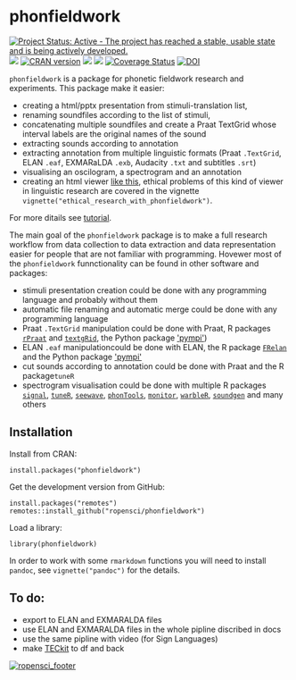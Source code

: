 # phonfieldwork

[![Project Status: Active - The project has reached a stable, usable state and is being actively developed.](http://www.repostatus.org/badges/latest/active.svg)](http://www.repostatus.org/#active)
[![](https://badges.ropensci.org/385_status.svg)](https://github.com/ropensci/software-review/issues/385)
[![CRAN version](http://www.r-pkg.org/badges/version/phonfieldwork)](https://cran.r-project.org/package=phonfieldwork)
[![](http://cranlogs.r-pkg.org/badges/grand-total/phonfieldwork)](https://CRAN.R-project.org/package=phonfieldwork)
[![](https://travis-ci.org/ropensci/phonfieldwork.svg?branch=master)](https://travis-ci.org/github/ropensci/phonfieldwork)
[![Coverage Status](https://img.shields.io/codecov/c/github/ropensci/phonfieldwork/master.svg)](https://codecov.io/github/ropensci/phonfieldwork?branch=master)
[![DOI](https://zenodo.org/badge/194053227.svg)](https://zenodo.org/badge/latestdoi/194053227)

`phonfieldwork` is a package for phonetic fieldwork research and experiments. This package make it easier:

- creating a html/pptx presentation from stimuli-translation list, 
- renaming soundfiles according to the list of stimuli, 
- concatenating multiple soundfiles and create a Praat TextGrid whose interval labels are the original names of the sound
- extracting sounds according to annotation
- extracting annotation from multiple linguistic formats (Praat `.TextGrid`, ELAN `.eaf`, EXMARaLDA `.exb`, Audacity `.txt` and subtitles `.srt`)
- visualising an oscilogram, a spectrogram and an annotation
- creating an html viewer [like this](https://ropensci.github.io/phonfieldwork/s1/stimuli_viewer.html), ethical problems of this kind of viewer in linguistic research are covered in the vignette `vignette("ethical_research_with_phonfieldwork")`.

For more ditails see [tutorial](https://docs.ropensci.org/phonfieldwork/).

The main goal of the `phonfieldwork` package is to make a full research workflow from data collection to data extraction and data representation easier for people that are not familiar with programming. Hovewer most of the `phonfieldwork` funnctionality can be found in other software and packages:

* stimuli presentation creation could be done with any programming language and probably without them
* automatic file renaming and automatic merge could be done with any programming language
* Praat `.TextGrid` manipulation could be done with Praat, R packages [`rPraat`](https://cran.r-project.org/package=rPraat) and [`textgRid`](https://cran.r-project.org/package=textgRid), the Python package ['pympi'](https://dopefishh.github.io/pympi/index.html))
* ELAN `.eaf` manipulationcould be done with ELAN, the R package [`FRelan`](https://github.com/langdoc/FRelan) and the Python package ['pympi'](https://dopefishh.github.io/pympi/index.html)
* cut sounds according to annotation could be done with Praat and the R package`tuneR`
* spectrogram visualisation could be done with multiple R packages [`signal`](https://cran.r-project.org/package=signal), [`tuneR`](https://cran.r-project.org/package=tuneR), [`seewave`](https://cran.r-project.org/package=seewave), [`phonTools`](https://cran.r-project.org/package=phonTools), [`monitor`](https://cran.r-project.org/package=monitor), [`warbleR`](https://cran.r-project.org/package=warbleR), [`soundgen`](https://cran.r-project.org/package=soundgen) and many others

## Installation

Install from CRAN:

```
install.packages("phonfieldwork")
```

Get the development version from GitHub:

```
install.packages("remotes")
remotes::install_github("ropensci/phonfieldwork")
```
Load a library:
```
library(phonfieldwork)
```

In order to work with some `rmarkdown` functions you will need to install `pandoc`, see `vignette("pandoc")` for the details.

## To do:

* export to ELAN and EXMARALDA files
* use ELAN and EXMARALDA files in the whole pipline discribed in docs
* use the same pipline with video (for Sign Languages)
* make [TECkit](https://scripts.sil.org/cms/scripts/render_download.php?format=file&media_id=BeyondUTR22_pdf&filename=BeyondUTR22_pdf.pdf) to df and back

[![ropensci\_footer](https://ropensci.org/public_images/ropensci_footer.png)](https://ropensci.org)
